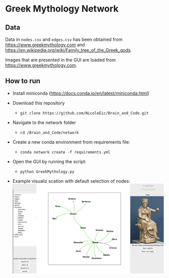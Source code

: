 # Greek Mythology Network

## Data
Data in `nodes.csv` and `edges.csv` has been obtained from https://www.greekmythology.com and https://en.wikipedia.org/wiki/Family_tree_of_the_Greek_gods.

Images that are presented in the GUI are loaded from https://www.greekmythology.com.

## How to run
* Install miniconda (https://docs.conda.io/en/latest/miniconda.html)
* Download this repository
    - `git clone https://github.com/NicoleEic/Brain_and_Code.git`
* Navigate to the network folder
    - `cd /Brain_and_Code/network`
* Create a new conda environment from requirements file:
    - `conda network create -f requirements.yml`
* Open the GUI by running the script:
    - `python GreekMythology.py`

* Example visualiz scation with default selection of nodes:
![Example Image](screenshot.png)

